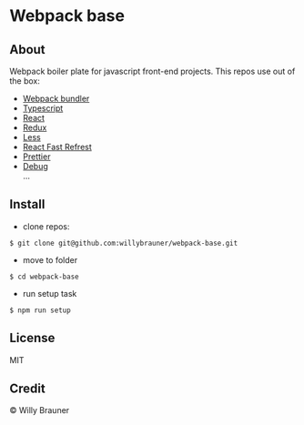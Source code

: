 # Webpack base

## About

Webpack boiler plate for javascript front-end projects. This repos use out of the box:

- [Webpack bundler](https://webpack.js.org/)
- [Typescript](https://www.typescriptlang.org/)
- [React](https://reactjs.org/)
- [Redux](https://redux.js.org/)
- [Less](http://lesscss.org/)
- [React Fast Refrest](https://github.com/pmmmwh/react-refresh-webpack-plugin)
- [Prettier](https://prettier.io/)
- [Debug](https://www.npmjs.com/package/debug)  
  ...

## Install

- clone repos:

```shell script
$ git clone git@github.com:willybrauner/webpack-base.git
```

- move to folder

```shell script
$ cd webpack-base
```

- run setup task

```shell script
$ npm run setup
```

## License

MIT

## Credit

© Willy Brauner
